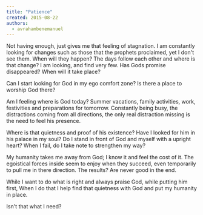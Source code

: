 ```yaml
---
title: "Patience"
created: 2015-08-22
authors: 
  - avrahambenemanuel
---
```


Not having enough, just gives me that feeling of stagnation. I am constantly looking for changes such as those that the prophets proclaimed, yet I don't see them. When will they happen? The days follow each other and where is that change? I am looking, and find very few. Has Gods promise disappeared? When will it take place?

Can I start looking for God in my ego comfort zone? Is there a place to worship God there?

Am I feeling where is God today? Summer vacations, family activities, work, festivities and preparations for tomorrow. Constantly being busy, the distractions coming from all directions, the only real distraction missing is the need to feel his presence.

Where is that quietness and proof of his existence? Have I looked for him in his palace in my soul? Do I stand in front of God and myself with a upright heart? When I fail, do I take note to strengthen my way?

My humanity takes me away from God; I know it and feel the cost of it. The egoistical forces inside seem to enjoy when they succeed, even temporarily to pull me in there direction. The results? Are never good in the end.

While I want to do what is right and always praise God, while putting him first, When I do that I help find that quietness with God and put my humanity in place.

Isn't that what I need?
